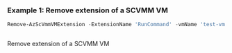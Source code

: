 ### Example 1: Remove extension of a SCVMM VM
```powershell
Remove-AzScVmmVMExtension -ExtensionName 'RunCommand' -vmName 'test-vm' -ResourceGroupName 'test-rg-01'
```

```output

```

Remove extension of a SCVMM VM

